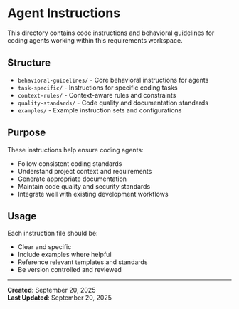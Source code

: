 # Agent Instructions

This directory contains code instructions and behavioral guidelines for coding agents working within this requirements workspace.

## Structure

- `behavioral-guidelines/` - Core behavioral instructions for agents
- `task-specific/` - Instructions for specific coding tasks
- `context-rules/` - Context-aware rules and constraints
- `quality-standards/` - Code quality and documentation standards
- `examples/` - Example instruction sets and configurations

## Purpose

These instructions help ensure coding agents:
- Follow consistent coding standards
- Understand project context and requirements
- Generate appropriate documentation
- Maintain code quality and security standards
- Integrate well with existing development workflows

## Usage

Each instruction file should be:
- Clear and specific
- Include examples where helpful
- Reference relevant templates and standards
- Be version controlled and reviewed

---
**Created**: September 20, 2025  
**Last Updated**: September 20, 2025